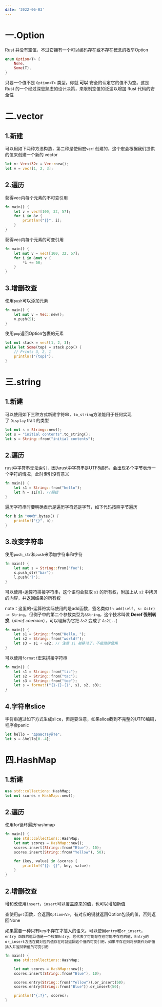 ```yaml
---
date: '2022-06-03'
---
```


# 一.Option

Rust 并没有空值，不过它拥有一个可以编码存在或不存在概念的枚举Option

```rust
enum Option<T> {
    None,
    Some(T),
}
```

只要一个值不是 `Option<T>` 类型，你就 **可以** 安全的认定它的值不为空。这是 Rust 的一个经过深思熟虑的设计决策，来限制空值的泛滥以增加 Rust 代码的安全性

# 二.vector

## 1.新建

可以用如下两种方法构造，第二种是使用宏`vec!`创建的，这个宏会根据我们提供的值来创建一个新的 vector

```rust
let v: Vec<i32> = Vec::new();
let v = vec![1, 2, 3];
```

## 2.遍历

获得vec内每个元素的不可变引用

```rust
fn main() {
    let v = vec![100, 32, 57];
    for i in &v {
        println!("{}", i);
    }
}
```

获得vec内每个元素的可变引用

```rust
fn main() {
    let mut v = vec![100, 32, 57];
    for i in &mut v {
        *i += 50;
    }
}
```

## 3.增删改查

使用`push`可以添加元素

```rust
fn main() {
    let mut v = Vec::new();
    v.push(5);
}
```

使用`pop`返回Option包裹的元素

```rust
let mut stack = vec![1, 2, 3];
while let Some(top) = stack.pop() {
    // Prints 3, 2, 1
    println!("{top}");
}
```

# 三.string

## 1.新建

可以使用如下三种方式新建字符串，`to_string`方法能用于任何实现了 `Display` trait 的类型

```rust
let mut s = String::new();
let s = "initial contents".to_string();
let s = String::from("initial contents");
```

## 2.遍历

rust中字符串无法索引，因为rust中字符串是UTF8编码，会出现多个字节表示一个字符的情况，此时索引没有意义

```rust
fn main() {
    let s1 = String::from("hello");
    let h = s1[0]; //报错
}
```

遍历字符串时要明确表示是遍历字符还是字节，如下代码按照字节遍历

```rust
for b in "नमस्ते".bytes() {
    println!("{}", b);
}
```

## 3.改变字符串

使用`push_str`和`push`来添加字符串和字符

```rust
fn main() {
    let mut s = String::from("foo");
    s.push_str("bar");
    l.push('l');
}
```

可以使用`+`运算符拼接字符串，这个语句会获取 `s1` 的所有权，附加上从 `s2` 中拷贝的内容，并返回结果的所有权

note：这里的`+`运算符实际使用的是add函数，签名类似`fn add(self, s: &str) -> String`，但例子中的第二个参数类型为`&String`，这个技术叫做 **Deref 强制转换**（*deref coercion*），可以理解为它把 `&s2` 变成了 `&s2[..]`

```rust
fn main() {
    let s1 = String::from("Hello, ");
    let s2 = String::from("world!");
    let s3 = s1 + &s2; // 注意 s1 被移动了，不能继续使用
}
```

可以使用`format!`宏来拼接字符串

```rust
fn main() {
    let s1 = String::from("tic");
    let s2 = String::from("tac");
    let s3 = String::from("toe");
    let s = format!("{}-{}-{}", s1, s2, s3);
}
```

## 4.字符串slice

字符串通过如下方式生成slice，但是要注意，如果slice截到不完整的UTF8编码，程序会panic

```rust
let hello = "дравствуйте";
let s = &hello[0..4];
```

# 四.HashMap

## 1.新建

```rust
use std::collections::HashMap;
let mut scores = HashMap::new();
```

## 2.遍历

使用for循环遍历hashmap

```rust
fn main() {
    use std::collections::HashMap;
    let mut scores = HashMap::new();
    scores.insert(String::from("Blue"), 10);
    scores.insert(String::from("Yellow"), 50);

    for (key, value) in &scores {
        println!("{}: {}", key, value);
    }
}
```

## 2.增删改查

增和改使用`insert`，`insert`可以覆盖原来的值，也可以增加新值

查使用`get`函数，会返回`Option<V>`，有对应的键就返回Option包装的值，否则返回None

如果需要一种只有key不存在才插入的语义，可以使用`entry`和`or_insert`，`entry 函数的返回值是一个枚举Entry，它代表了可能存在也可能不存在的值，Entry的or_insert方法在键对应的值存在时就返回这个值的可变引用，如果不存在则将参数作为新值插入并返回新值的可变引用`

```rust
fn main() {
    use std::collections::HashMap;

    let mut scores = HashMap::new();
    scores.insert(String::from("Blue"), 10);

    scores.entry(String::from("Yellow")).or_insert(50);
    scores.entry(String::from("Blue")).or_insert(50);

    println!("{:?}", scores);
}
```
